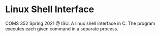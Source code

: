 # Linux Shell Interface
COMS 352 Spring 2021 @ ISU. A linux shell interface in C. The program executes each given command in a separate process.
